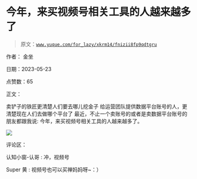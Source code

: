 # 今年，来买视频号相关工具的人越来越多了

> 原文：[`www.yuque.com/for_lazy/xkrm14/fnizii8fp9qdtgru`](https://www.yuque.com/for_lazy/xkrm14/fnizii8fp9qdtgru)

作者： 金坐

日期：2023-05-23

点赞数：65

正文：

卖铲子的铁匠更清楚人们要去哪儿挖金子 给运营团队提供数据平台账号的人，更清楚现在人们去做哪个平台了 最近，不止一个卖账号的或者是卖数据平台账号的朋友都跟我说: 今年，来买视频号相关工具的人越来越多了。

![](img/211471d42c51f25277d96caae98a8c2a.png)

评论区：

认知小窗-认哥 : 冲，视频号

Super 黄 : 视频号也可以买禅妈妈呀~：）

